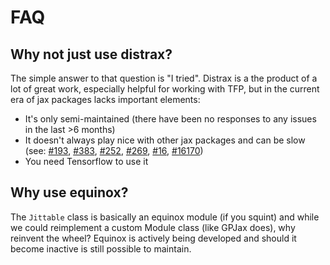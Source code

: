 # FAQ

## Why not just use distrax?

The simple answer to that question is "I tried". Distrax is a the product of a lot of great work, especially helpful for working with TFP, but in the current era of jax packages lacks important elements:

- It's only semi-maintained (there have been no responses to any issues in the last >6 months)
- It doesn't always play nice with other jax packages and can be slow (see: [#193](https://github.com/google-deepmind/distrax/issues/193), [#383](https://github.com/patrick-kidger/diffrax/issues/383), [#252](https://github.com/patrick-kidger/equinox/issues/252), [#269](https://github.com/patrick-kidger/equinox/issues/269), [#16](https://github.com/JaxGaussianProcesses/JaxUtils/issues/16), [#16170](https://github.com/google/jax/issues/16170))
- You need Tensorflow to use it 

## Why use equinox?

The `Jittable` class is basically an equinox module (if you squint) and while we could reimplement a custom Module class (like GPJax does), why reinvent the wheel? Equinox is actively being developed and should it become inactive is still possible to maintain.
